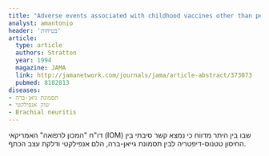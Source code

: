 ```yaml
---
title: "Adverse events associated with childhood vaccines other than pertussis and rubella. Summary of a report from the Institute of Medicine"
analyst: amantonio
header: 'בטיחות'
article:
  type: article
  authors: Stratton
  year: 1994
  magazine: JAMA
  link: http://jamanetwork.com/journals/jama/article-abstract/373073
  pubmed: 8182813
diseases:
- תסמונת גיאן-ברה
- שוק אנפילקטי
- Brachial neuritis
---
```


דו"ח "המכון לרפואה" האמריקאי (IOM) שבו בין היתר מדווח כי נמצא קשר סיבתי בין החיסון טטנוס-דיפטריה לבין תסמונת גייאן-ברה, הלם אנפילקטי ודלקת עצב הכתף.
